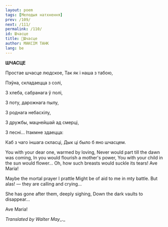 ```yaml
---
layout: poem
tags: [Мелодыя натхнення]
prev: /109/
next: /111/
permalink: /110/
id: Шчасце
title: 🚧Шчасце
author: МАКСІМ ТАНК
lang: be
---
```



 
**ШЧАСЦЕ**

Простае шчасце людское, Так як і наша з табою,

Пэўна, складаецца з солі,

3 хлеба, сабранага ў полі,

3 поту, дарожнага пылу,

3 роднага небасхілу,

3 дружбы, мацнейшай ад смерці,

3 песні... Iтакмне здаецца:

Каб з чаго іншага скласці, Дык ці было б яно шчасцем.

You with your dear one, warmed by loving, Never  would part till the dawn was coming, In  you would flourish a mother's power, You with your child in the sun would flower... Oh, how such breasts would suckle its tears! Ave Maria!

Maybe the mortal prayer I prattle Might be of aid to me in mty battle. But alas! — they are calling and crying...

She has gone after them, deeply sighing, Down the dark vaults to disappear...

Ave Maria!

_Translated by Walter May__._
